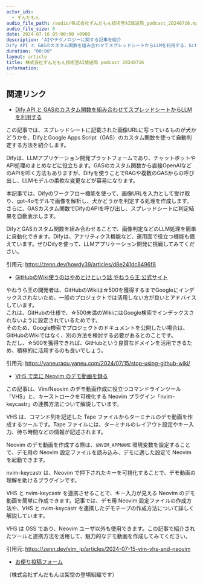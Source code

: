 ```yaml
---
actor_ids:
  - ずんだもん
audio_file_path: /audio/株式会社ずんだもん技術室AI放送局_podcast_20240716.mp3
audio_file_size: 0
date: 2024-07-16 05:00:00 +0900
description: 'AIやテクノロジーに関する記事を紹介  
Dify API と GASのカスタム関数を組み合わせてスプレッドシートからLLMを利用する、GitHubのWiki使うのはやめとけという話  やねうら王 公式サイト、VHS で楽に Neovim のデモ動画を録る'
duration: "00:00"
layout: article
title: 株式会社ずんだもん技術室AI放送局 podcast 20240716
information: 
---
```


## 関連リンク


- [Dify API と GASのカスタム関数を組み合わせてスプレッドシートからLLMを利用する](https://zenn.dev/howdy39/articles/d8e241dc8496f8)  


この記事では、スプレッドシートに記載された画像URLに写っているものが犬かどうかを、DifyとGoogle Apps Script（GAS）のカスタム関数を使って自動判定する方法を紹介します。

Difyは、LLMアプリケーション開発プラットフォームであり、チャットボットやAPI処理のまとめなどに役立ちます。GASのカスタム関数から直接OpenAIなどのAPIを叩く方法もありますが、Difyを使うことでRAGや複数のGASからの呼び出し、LLMモデルの柔軟な変更などが容易になります。

本記事では、Difyのワークフロー機能を使って、画像URLを入力として受け取り、gpt-4oモデルで画像を解析し、犬かどうかを判定する処理を作成します。さらに、GASカスタム関数でDifyのAPIを呼び出し、スプレッドシートに判定結果を自動表示します。

DifyとGASカスタム関数を組み合わせることで、画像判定などのLLM処理を簡単に自動化できます。Difyは、アナリティクス機能など、運用面で役立つ機能も備えています。ぜひDifyを使って、LLMアプリケーション開発に挑戦してみてください。 


引用元: https://zenn.dev/howdy39/articles/d8e241dc8496f8


- [GitHubのWiki使うのはやめとけという話  やねうら王 公式サイト](https://yaneuraou.yaneu.com/2024/07/15/stop-using-github-wiki/)  


やねうら王の開発者は、GitHubのWikiは☆500を獲得するまでGoogleにインデックスされないため、一般のプロジェクトでは活用しない方が良いとアドバイスしています。  
これは、GitHubの仕様で、☆500未満のWikiにはGoogle検索でインデックスされないように設定されているためです。  
そのため、Google検索でプロジェクトのドキュメントを公開したい場合は、GitHubのWikiではなく、別の方法を検討する必要があるとのことです。  
ただし、☆500を獲得できれば、GitHubという良質なドメインを活用できるため、積極的に活用するのも良いでしょう。 


引用元: https://yaneuraou.yaneu.com/2024/07/15/stop-using-github-wiki/


- [VHS で楽に Neovim のデモ動画を録る](https://zenn.dev/vim_jp/articles/2024-07-15-vim-vhs-and-neovim)  


この記事は、Vim/Neovim のデモ動画作成に役立つコマンドラインツール「VHS」と、キーストロークを可視化する Neovim プラグイン「nvim-keycastr」の連携方法について解説しています。

VHS は、コマンド列を記述した Tape ファイルからターミナルのデモ動画を作成するツールです。Tape ファイルには、ターミナルのレイアウト設定やキー入力、待ち時間などの情報が記述されます。

Neovim のデモ動画を作成する際は、`$NVIM_APPNAME` 環境変数を設定することで、デモ用の Neovim 設定ファイルを読み込み、デモに適した設定で Neovim を起動できます。

nvim-keycastr は、Neovim で押下されたキーを可視化することで、デモ動画の理解を助けるプラグインです。

VHS と nvim-keycastr を連携させることで、キー入力が見える Neovim のデモ動画を簡単に作成できます。記事では、デモ用 Neovim 設定ファイルの作成方法や、VHS と nvim-keycastr を連携したデモテープの作成方法について詳しく解説しています。

VHS は OSS であり、Neovim ユーザ以外も使用できます。この記事で紹介されたツールと連携方法を活用して、魅力的なデモ動画を作成してみてください。 


引用元: https://zenn.dev/vim_jp/articles/2024-07-15-vim-vhs-and-neovim



- [お便り投稿フォーム](https://forms.gle/ffg4JTfqdiqK62qf9)

（株式会社ずんだもんは架空の登場組織です）
